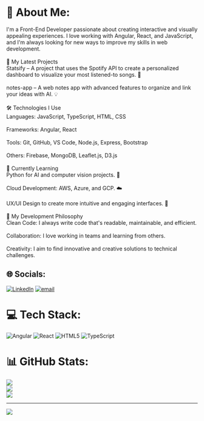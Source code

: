 # 💫 About Me:
I'm a Front-End Developer passionate about creating interactive and visually appealing experiences. I love working with Angular, React, and JavaScript, and I'm always looking for new ways to improve my skills in web development.<br><br>🚀 My Latest Projects<br>Statsify – A project that uses the Spotify API to create a personalized dashboard to visualize your most listened-to songs. 🚀<br><br>notes-app – A web notes app with advanced features to organize and link your ideas with AI. 💡<br><br>🛠️ Technologies I Use<br>Languages: JavaScript, TypeScript, HTML, CSS<br><br>Frameworks: Angular, React<br><br>Tools: Git, GitHub, VS Code, Node.js, Express, Bootstrap<br><br>Others: Firebase, MongoDB, Leaflet.js, D3.js<br><br>🌱 Currently Learning<br>Python for AI and computer vision projects. 🤖<br><br>Cloud Development: AWS, Azure, and GCP. ☁️<br><br>UX/UI Design to create more intuitive and engaging interfaces. 🎨<br><br>🌈 My Development Philosophy<br>Clean Code: I always write code that's readable, maintainable, and efficient.<br><br>Collaboration: I love working in teams and learning from others.<br><br>Creativity: I aim to find innovative and creative solutions to technical challenges.


## 🌐 Socials:
[![LinkedIn](https://img.shields.io/badge/LinkedIn-%230077B5.svg?logo=linkedin&logoColor=white)](https://linkedin.com/in/https://www.linkedin.com/in/mar%C3%ADa-jocelyn-llamas-de-la-torre-08aa36251/) [![email](https://img.shields.io/badge/Email-D14836?logo=gmail&logoColor=white)](mailto:llamasjocelyn@outlook.com) 

# 💻 Tech Stack:
![Angular](https://img.shields.io/badge/angular-%23DD0031.svg?style=for-the-badge&logo=angular&logoColor=white) ![React](https://img.shields.io/badge/react-%2320232a.svg?style=for-the-badge&logo=react&logoColor=%2361DAFB) ![HTML5](https://img.shields.io/badge/html5-%23E34F26.svg?style=for-the-badge&logo=html5&logoColor=white) ![TypeScript](https://img.shields.io/badge/typescript-%23007ACC.svg?style=for-the-badge&logo=typescript&logoColor=white)
# 📊 GitHub Stats:
![](https://github-readme-stats.vercel.app/api?username=JocelynLlamas&theme=radical&hide_border=false&include_all_commits=true&count_private=false)<br/>
![](https://nirzak-streak-stats.vercel.app/?user=JocelynLlamas&theme=radical&hide_border=false)<br/>
![](https://github-readme-stats.vercel.app/api/top-langs/?username=JocelynLlamas&theme=radical&hide_border=false&include_all_commits=true&count_private=false&layout=compact)

---
[![](https://visitcount.itsvg.in/api?id=JocelynLlamas&icon=0&color=0)](https://visitcount.itsvg.in)

<!-- Proudly created with GPRM ( https://gprm.itsvg.in ) -->

